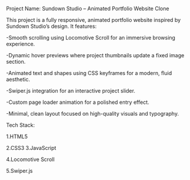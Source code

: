 Project Name: Sundown Studio – Animated Portfolio Website Clone

This project is a fully responsive, animated portfolio website inspired by Sundown Studio’s design.
It features:

-Smooth scrolling using Locomotive Scroll for an immersive browsing experience.

-Dynamic hover previews where project thumbnails update a fixed image section.

-Animated text and shapes using CSS keyframes for a modern, fluid aesthetic.

-Swiper.js integration for an interactive project slider.

-Custom page loader animation for a polished entry effect.


-Minimal, clean layout focused on high-quality visuals and typography.

Tech Stack:

1.HTML5

2.CSS3 
3.JavaScript 

4.Locomotive Scroll

5.Swiper.js
